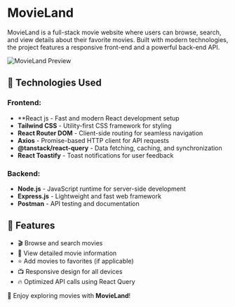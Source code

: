 # MovieLand

MovieLand is a full-stack movie website where users can browse, search, and view details about their favorite movies. Built with modern technologies, the project features a responsive front-end and a powerful back-end API.

![MovieLand Preview](movie-fullstack.gif)


## 🚀 Technologies Used

### Frontend:
- **React js - Fast and modern React development setup
- **Tailwind CSS** - Utility-first CSS framework for styling
- **React Router DOM** - Client-side routing for seamless navigation
- **Axios** - Promise-based HTTP client for API requests
- **@tanstack/react-query** - Data fetching, caching, and synchronization
- **React Toastify** - Toast notifications for user feedback

### Backend:
- **Node.js** - JavaScript runtime for server-side development
- **Express.js** - Lightweight and fast web framework
- **Postman** - API testing and documentation

## 📌 Features
- 🎬 Browse and search movies
- 📝 View detailed movie information
- ⭐ Add movies to favorites (if applicable)
- 📺 Responsive design for all devices
- 🔥 Optimized API calls using React Query

🎥 Enjoy exploring movies with **MovieLand**!


